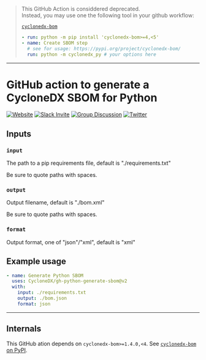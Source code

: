 >
> This GitHub Action is considdered deprecated.  
> Instead, you may use one the following tool in your github workflow:
>
>  [`cyclonedx-bom`](https://pypi.org/project/cyclonedx-bom/)
>   ```yaml
>   - run: python -m pip install 'cyclonedx-bom>=4,<5'
>   - name: Create SBOM step
>     # see for usage: https://pypi.org/project/cyclonedx-bom/
>     run: python -m cyclonedx_py # your options here
>   ```
> 

----

# GitHub action to generate a CycloneDX SBOM for Python

[![Website](https://img.shields.io/badge/https://-cyclonedx.org-blue.svg)](https://cyclonedx.org/)
[![Slack Invite](https://img.shields.io/badge/Slack-Join-blue?logo=slack&labelColor=393939)](https://cyclonedx.org/slack/invite)
[![Group Discussion](https://img.shields.io/badge/discussion-groups.io-blue.svg)](https://groups.io/g/CycloneDX)
[![Twitter](https://img.shields.io/twitter/url/http/shields.io.svg?style=social&label=Follow)](https://twitter.com/CycloneDX_Spec)


## Inputs

### `input`

The path to a pip requirements file, default is "./requirements.txt"

Be sure to quote paths with spaces.

### `output`

Output filename, default is "./bom.xml"

Be sure to quote paths with spaces.

### `format`

Output format, one of "json"/"xml", default is "xml"

## Example usage

```yaml
- name: Generate Python SBOM
  uses: CycloneDX/gh-python-generate-sbom@v2
  with:
    input: ./requirements.txt
    output: ./bom.json
    format: json
```

----

## Internals

This GitHub ation depends on `cyclonedx-bom>=1.4.0,<4`. 
See [`cyclonedx-bom` on PyPI](https://pypi.org/project/cyclonedx-bom/).
